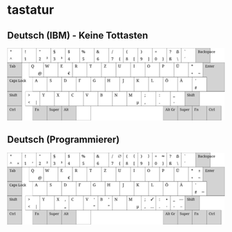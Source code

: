# tastatur

## Deutsch (IBM) - Keine Tottasten

![Deutsch (IBM) - Keine Tottasten](<Deutsch (IBM) - Keine Tottasten.svg>)

## Deutsch (Programmierer)

![Deutsch (Programmierer)](<Deutsch (Programmierer).svg>)
